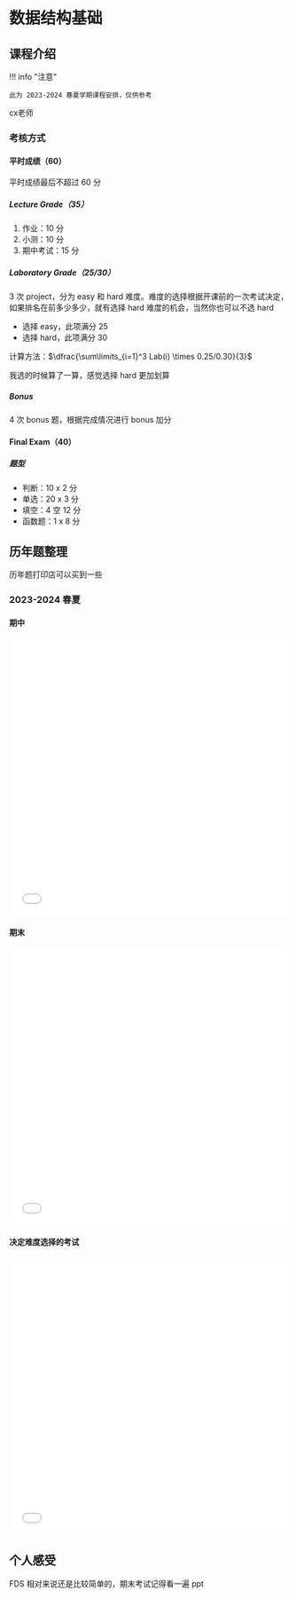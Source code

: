 # 数据结构基础

## 课程介绍

!!! info "注意"

    此为 2023-2024 春夏学期课程安排，仅供参考

cx老师

### 考核方式

#### 平时成绩（60）

平时成绩最后不超过 60 分

##### Lecture Grade（35）

1. 作业：10 分
2. 小测：10 分
3. 期中考试：15 分

##### Laboratory Grade（25/30）

3 次 project，分为 easy 和 hard 难度。难度的选择根据开课前的一次考试决定，如果排名在前多少多少，就有选择 hard 难度的机会，当然你也可以不选 hard

- 选择 easy，此项满分 25
- 选择 hard，此项满分 30

计算方法：$\dfrac{\sum\limits_{i=1}^3 Lab(i) \times 0.25/0.30}{3}$

我选的时候算了一算，感觉选择 hard 更加划算

##### Bonus

4 次 bonus 题，根据完成情况进行 bonus 加分

#### Final Exam（40）

##### 题型

- 判断：10 x 2 分
- 单选：20 x 3 分
- 填空：4 空 12 分
- 函数题：1 x 8 分

## 历年题整理

历年题打印店可以买到一些

### 2023-2024 春夏

#### 期中

<embed src="../../../file/FDS/FDS_doc2.pdf" type="application/pdf" width="100%" height="500" />

#### 期末

<embed src="../../../file/FDS/FDS_doc1.pdf" type="application/pdf" width="100%" height="500" />

#### 决定难度选择的考试

<embed src="../../../file/FDS/FDS_doc3.pdf" type="application/pdf" width="100%" height="500" />

## 个人感受

FDS 相对来说还是比较简单的，期末考试记得看一遍 ppt